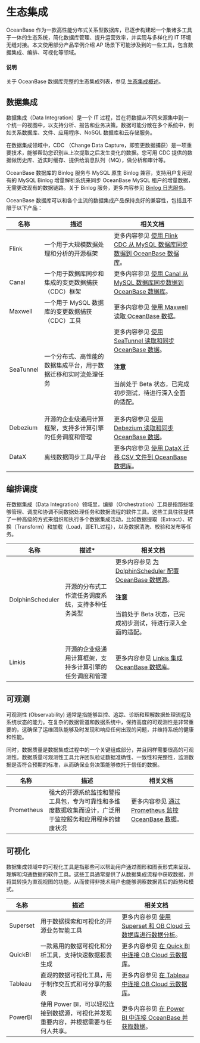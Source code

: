 # 生态集成

OceanBase 作为一款高性能分布式关系型数据库，已逐步构建起一个集诸多工具于一体的生态系统，简化数据库管理、提升运营效率，并实现与多样化的 IT 环境无缝对接。本文使用部分产品举例介绍 AP 场景下可能涉及到的一些工具，包含数据集成、编排、可视化等领域。

<main id="notice" type='explain'>
  <h4>说明</h4>
  <p>关于 OceanBase 数据库完整的生态集成列表，参见 <a href="https://www.oceanbase.com/docs/common-oceanbase-database-cn-1000000000903440">生态集成概述</a>。</p>
</main>

## 数据集成

数据集成（Data Integration）是一个 IT 过程，旨在将数据从不同来源集中到一个统一的视图中，以支持分析、报告和业务决策。数据可能分散在多个系统中，例如关系数据库、文件、应用程序、NoSQL 数据库和云存储服务。

在数据集成领域中，CDC （Change Data Capture，即变更数据捕获）是一项重要技术，能够帮助您识别从上次提取之后发生变化的数据。您可用 CDC 提供的数据做历史库、近实时缓存、提供给消息队列（MQ），做分析和审计等。

OceanBase 数据库的 Binlog 服务与 MySQL 原生 Binlog 兼容，支持用户复用现有的 MySQL Binlog 增量解析系统来同步 OceanBase MySQL 租户的增量数据，无需更改现有的数据链路。关于 Binlog 服务，更多内容参见 [Binlog 日志服务](../700.reference/1500.Components-and-Tools/300.data-integrate/100.oblogproxy-overview.md)。

OceanBase 数据库可以和各个主流的数据集成产品保持良好的兼容性，包括且不限于以下产品：

|**名称**|**描述**|**相关文档**|
|---|---|---|
| Flink | 一个用于大规模数据处理和分析的开源框架 | 更多内容参见 [使用 Flink CDC 从 MySQL 数据库同步数据到 OceanBase 数据库](../500.data-migration/200.migrate-data-from-mysql-database-to-oceanbase-database/600.use-flink-cdc-to-migrate-data-from-mysql-database-to-oceanbase-database.md)。 |
| Canal | 一个用于数据库同步和集成的变更数据捕获（CDC）框架 | 更多内容参见 [使用 Canal 从 MySQL 数据库同步数据到 OceanBase 数据库](../500.data-migration/200.migrate-data-from-mysql-database-to-oceanbase-database/500.use-canal-to-migrate-data-from-mysql-database-to-oceanbase-database.md)。 |
| Maxwell | 一个用于 MySQL 数据库的变更数据捕获（CDC）工具 | 更多内容参见 [使用 Maxwell 读取 OceanBase 数据](../700.reference/1600.ecological-integration/1500.maxwell.md)。 |
| SeaTunnel | 一个分布式、高性能的数据集成平台，用于数据迁移和实时流处理任务 | 更多内容参见 [使用 SeaTunnel 读取和同步 OceanBase 数据](../700.reference/1600.ecological-integration/1300.seatunnel.md)。<main id="notice" type='notice'><h4>注意</h4><p>当前处于 Beta 状态，已完成初步测试，待进行深入全面的适配。</p></main>|
| Debezium | 开源的企业级通用计算框架，支持多计算引擎的任务调度和管理 | 更多内容参见 [使用 Debezium 读取和同步 OceanBase 数据](../700.reference/1600.ecological-integration/1600.debezium.md)。 |
| DataX | 离线数据同步工具/平台 | 更多内容参见 [使用 DataX 迁移 CSV 文件到 OceanBase 数据库](../500.data-migration/700.migrate-data-from-csv-file-to-oceanbase-database/100.use-datax-to-load-csv-data-files-to-oceanbase-database.md)。 |

## 编排调度

在数据集成（Data Integration）领域里，编排（Orchestration）工具是指那些能够管理、调度和协调不同数据处理任务和数据流程的软件工具。这些工具往往提供了一种高级的方式来组织和执行多个数据集成活动，比如数据提取（Extract）、转换（Transform）和加载（Load，即ETL过程），以及数据清洗、校验和发布等任务。

|**名称**|**描述*** |**相关文档**|
|---|---|---|
| DolphinScheduler | 开源的分布式工作流任务调度系统，支持多种任务类型 | 更多内容参见 [为 DolphinScheduler 配置 OceanBase 数据源](../700.reference/1600.ecological-integration/1200.dolphinscheduler.md)。<main id="notice" type='notice'><h4>注意</h4><p>当前处于 Beta 状态，已完成初步测试，待进行深入全面的适配。</p></main>|
| Linkis | 开源的企业级通用计算框架，支持多计算引擎的任务调度和管理 | 更多内容参见 [Linkis 集成 OceanBase 数据库](../700.reference/1600.ecological-integration/1400.linkis.md)。 |

## 可观测

可观测性 (Observability) 通常是指能够监控、追踪、诊断和理解数据处理流程及系统状态的能力。在复杂的数据管道和数据系统中，保持高度的可观测性是非常重要的，这确保了运维团队能够及时发现和响应任何出现的问题，并维持系统的健康和性能。

同时，数据质量是数据集成过程中的一个关键组成部分，并且同样需要很高的可观测性。数据质量可观测性工具允许团队验证数据准确性、一致性和完整性，监测数据是否符合预期的标准，从而确保业务决策能够依托于信任的数据。

|**名称**|**描述**|**相关文档**|
|---|---|---|
| Prometheus | 强大的开源系统监控和警报工具包，专为可靠性和多维度数据收集而设计，广泛用于监控服务和应用程序的健康状况 | 更多内容参见 [通过 Prometheus 监控 OceanBase 数据](https://www.oceanbase.com/docs/common-ocp-1000000000826572)。 |

## 可视化

数据集成领域中的可视化工具是指那些可以帮助用户通过图形和图表形式来呈现、理解和沟通数据的软件工具。这些工具通常提供了从数据集成流程中获取数据，并将其转换为直观视图的功能，从而使得非技术用户也能够洞察数据背后的趋势和模式。

|**名称**|**描述**|**相关文档**|
|---|---|---|
| Superset | 用于数据探索和可视化的开源业务智能工具 | 更多内容参见 [使用 Superset 和 OB Cloud 云数据库进行数据分析](../700.reference/1600.ecological-integration/100.superset-mysql-connection-oceanbase-sample-program.md)。 |
| QuickBI | 一款易用的数据可视化和分析工具，支持快速数据报表生成 | 更多内容参见 [在 Quick BI 中连接 OB Cloud 云数据库](../700.reference/1600.ecological-integration/400.quick-bi.md)。 |
| Tableau | 直观的数据可视化工具，用于制作交互式和可分享的报表 | 更多内容参见 [在 Tableau 中连接 OB Cloud 云数据库](../700.reference/1600.ecological-integration/500.tableau.md)。 |
| PowerBI | 使用 Power BI，可以轻松连接到数据源，可视化并发现重要内容，并根据需要与任何人共享。 | 更多内容参见 [在 Power BI 中连接 OceanBase 并获取数据](../700.reference/1600.ecological-integration/300.power-bi.md)。 |
